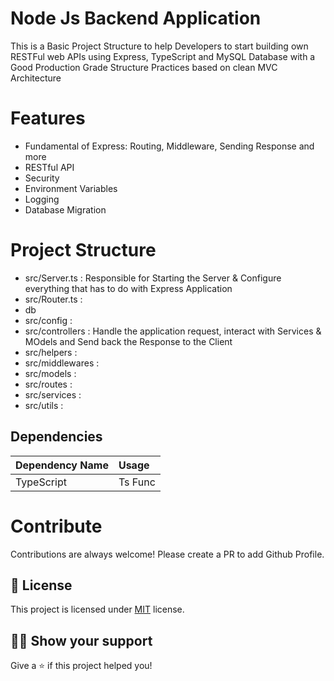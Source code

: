 # Node Js Backend Application
This is a Basic Project Structure to help Developers to start building own RESTFul web APIs using Express, TypeScript and MySQL Database with a Good Production Grade Structure Practices based on clean MVC Architecture


# Features
- Fundamental of Express: Routing, Middleware, Sending Response and more
- RESTful API
- Security
- Environment Variables
- Logging
- Database Migration

# Project Structure
- src/Server.ts     : Responsible for Starting the Server & Configure everything that has to do with Express Application
- src/Router.ts     : 
- db
- src/config        :
- src/controllers   : Handle the application request, interact with Services & MOdels and Send back the Response to the Client
- src/helpers       :
- src/middlewares   :
- src/models        :
- src/routes        :
- src/services      :
- src/utils         :


## Dependencies
| Dependency Name | Usage |
| :-- | :-- |
| TypeScript | Ts Func |


# Contribute

Contributions are always welcome! Please create a PR to add Github Profile.

## :pencil: License

This project is licensed under [MIT](https://opensource.org/licenses/MIT) license.

## :man_astronaut: Show your support

Give a ⭐️ if this project helped you!